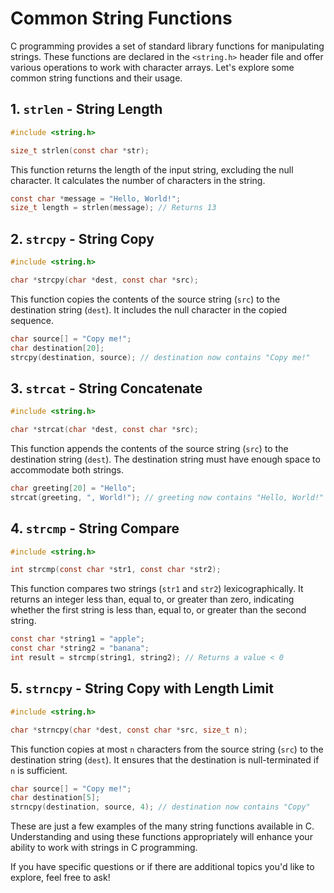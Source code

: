 # Common String Functions

C programming provides a set of standard library functions for manipulating strings. These functions are declared in
the `<string.h>` header file and offer various operations to work with character arrays. Let's explore some common
string functions and their usage.

## 1. `strlen` - String Length

```c
#include <string.h>

size_t strlen(const char *str);
```

This function returns the length of the input string, excluding the null character. It calculates the number of
characters in the string.

```c
const char *message = "Hello, World!";
size_t length = strlen(message); // Returns 13
```

## 2. `strcpy` - String Copy

```c
#include <string.h>

char *strcpy(char *dest, const char *src);
```

This function copies the contents of the source string (`src`) to the destination string (`dest`). It includes the null
character in the copied sequence.

```c
char source[] = "Copy me!";
char destination[20];
strcpy(destination, source); // destination now contains "Copy me!"
```

## 3. `strcat` - String Concatenate

```c
#include <string.h>

char *strcat(char *dest, const char *src);
```

This function appends the contents of the source string (`src`) to the destination string (`dest`). The destination
string must have enough space to accommodate both strings.

```c
char greeting[20] = "Hello";
strcat(greeting, ", World!"); // greeting now contains "Hello, World!"
```

## 4. `strcmp` - String Compare

```c
#include <string.h>

int strcmp(const char *str1, const char *str2);
```

This function compares two strings (`str1` and `str2`) lexicographically. It returns an integer less than, equal to, or
greater than zero, indicating whether the first string is less than, equal to, or greater than the second string.

```c
const char *string1 = "apple";
const char *string2 = "banana";
int result = strcmp(string1, string2); // Returns a value < 0
```

## 5. `strncpy` - String Copy with Length Limit

```c
#include <string.h>

char *strncpy(char *dest, const char *src, size_t n);
```

This function copies at most `n` characters from the source string (`src`) to the destination string (`dest`). It
ensures that the destination is null-terminated if `n` is sufficient.

```c
char source[] = "Copy me!";
char destination[5];
strncpy(destination, source, 4); // destination now contains "Copy"
```

These are just a few examples of the many string functions available in C. Understanding and using these functions
appropriately will enhance your ability to work with strings in C programming.

If you have specific questions or if there are additional topics you'd like to explore, feel free to ask!